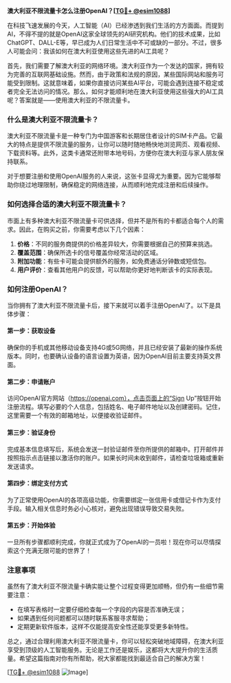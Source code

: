 **澳大利亚不限流量卡怎么注册OpenAI？[[TG💪+ @esim1088](https://t.me/s/esim1088)]**

在科技飞速发展的今天，人工智能（AI）已经渗透到我们生活的方方面面。而提到AI，不得不提的就是OpenAI这家全球领先的AI研究机构。他们的技术成果，比如ChatGPT、DALL-E等，早已成为人们日常生活中不可或缺的一部分。不过，很多人可能会问：我该如何在澳大利亚使用这些先进的AI工具呢？

首先，我们需要了解澳大利亚的网络环境。澳大利亚作为一个发达的国家，拥有较为完善的互联网基础设施。然而，由于政策和法规的原因，某些国际网站和服务可能受到限制。这就意味着，如果你直接访问某些AI平台，可能会遇到连接不稳定或者完全无法访问的情况。那么，如何才能顺利地在澳大利亚使用这些强大的AI工具呢？答案就是——使用澳大利亚的不限流量卡。

### 什么是澳大利亚不限流量卡？

澳大利亚不限流量卡是一种专门为中国游客和长期居住者设计的SIM卡产品。它最大的特点是提供不限流量的服务，让你可以随时随地畅快地浏览网页、观看视频、下载资料等。此外，这类卡通常还附带本地号码，方便你在澳大利亚与家人朋友保持联系。

对于想要注册和使用OpenAI服务的人来说，这张卡显得尤为重要。因为它能够帮助你绕过地理限制，确保稳定的网络连接，从而顺利地完成注册和后续操作。

### 如何选择合适的澳大利亚不限流量卡？

市面上有多种澳大利亚不限流量卡可供选择，但并不是所有的卡都适合每个人的需求。因此，在购买之前，你需要考虑以下几个因素：

1. **价格**：不同的服务商提供的价格差异较大，你需要根据自己的预算来挑选。
2. **覆盖范围**：确保所选卡的信号覆盖你经常活动的区域。
3. **附加功能**：有些卡可能会提供额外的服务，如免费通话分钟数或短信包。
4. **用户评价**：查看其他用户的反馈，可以帮助你更好地判断该卡的实际表现。

### 如何注册OpenAI？

当你拥有了澳大利亚不限流量卡后，接下来就可以着手注册OpenAI了。以下是具体步骤：

#### 第一步：获取设备
确保你的手机或其他移动设备支持4G或5G网络，并且已经安装了最新的操作系统版本。同时，也要确认设备的语言设置为英语，因为OpenAI目前主要支持英文界面。

#### 第二步：申请账户
访问OpenAI官方网站（https://openai.com），点击页面上的“Sign Up”按钮开始注册流程。填写必要的个人信息，包括姓名、电子邮件地址以及创建密码。记住，这里需要一个有效的邮箱地址，以便接收验证邮件。

#### 第三步：验证身份
完成基本信息填写后，系统会发送一封验证邮件至你所提供的邮箱中。打开邮件并按照指示点击链接以激活你的账户。如果长时间未收到邮件，请检查垃圾箱或重新发送请求。

#### 第四步：绑定支付方式
为了正常使用OpenAI的各项高级功能，你需要绑定一张信用卡或借记卡作为支付手段。输入相关信息时务必小心核对，避免出现错误导致交易失败。

#### 第五步：开始体验
一旦所有步骤都顺利完成，你就正式成为了OpenAI的一员啦！现在你可以尽情探索这个充满无限可能的世界了！

### 注意事项

虽然有了澳大利亚不限流量卡确实能让整个过程变得更加顺畅，但仍有一些细节需要注意：

- 在填写表格时一定要仔细检查每一个字段的内容是否准确无误；
- 如果遇到任何问题都可以随时联系客服寻求帮助；
- 定期更新软件版本，这样不仅能提高安全性还能享受更多新特性。

总之，通过合理利用澳大利亚不限流量卡，你可以轻松突破地域障碍，在澳大利亚享受到顶级的人工智能服务。无论是工作还是娱乐，这都将大大提升你的生活质量。希望这篇指南对你有所帮助，祝大家都能找到最适合自己的解决方案！

[[TG💪+ @esim1088](https://t.me/s/esim1088) ![Image](https://i.postimg.cc/4NQfJmqS/Snipaste-2025-05-13-00-14-12.png)]